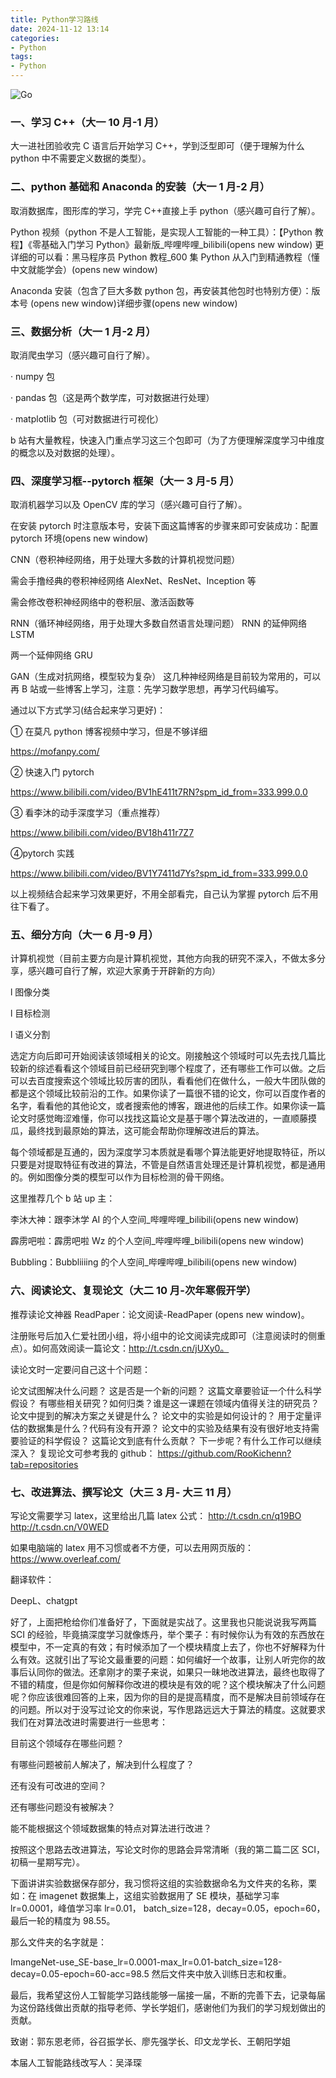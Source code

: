 ```yaml
---
title: Python学习路线
date: 2024-11-12 13:14  
categories:
- Python
tags:
- Python
---
```


![Go](/docs/img/info/python.png)

### 一、学习 C++（大一 10 月-1 月）

大一进社团验收完 C 语言后开始学习 C++，学到泛型即可（便于理解为什么 python 中不需要定义数据的类型）。

### 二、python 基础和 Anaconda 的安装（大一 1 月-2 月）

取消数据库，图形库的学习，学完 C++直接上手 python（感兴趣可自行了解）。

Python 视频（python 不是人工智能，是实现人工智能的一种工具）：【Python 教程】《零基础入门学习 Python》最新版\_哔哩哔哩\_bilibili(opens new window)
更详细的可以看：黑马程序员 Python 教程\_600 集 Python 从入门到精通教程（懂中文就能学会）(opens new window)

Anaconda 安装（包含了巨大多数 python 包，再安装其他包时也特别方便）：版本号 (opens new window)详细步骤(opens new window)

### 三、数据分析（大一 1 月-2 月）

取消爬虫学习（感兴趣可自行了解）。

· numpy 包

· pandas 包（这是两个数学库，可对数据进行处理）

· matplotlib 包（可对数据进行可视化）

b 站有大量教程，快速入门重点学习这三个包即可（为了方便理解深度学习中维度的概念以及对数据的处理）。

### 四、深度学习框--pytorch 框架（大一 3 月-5 月）

取消机器学习以及 OpenCV 库的学习（感兴趣可自行了解）。

在安装 pytorch 时注意版本号，安装下面这篇博客的步骤来即可安装成功：配置 pytorch 环境(opens new window)

CNN（卷积神经网络，用于处理大多数的计算机视觉问题）

需会手撸经典的卷积神经网络 AlexNet、ResNet、Inception 等

需会修改卷积神经网络中的卷积层、激活函数等

RNN（循环神经网络，用于处理大多数自然语言处理问题）
RNN 的延伸网络 LSTM

两一个延伸网络 GRU

GAN（生成对抗网络，模型较为复杂）
这几种神经网络是目前较为常用的，可以再 B 站或一些博客上学习，注意：先学习数学思想，再学习代码编写。

通过以下方式学习(结合起来学习更好)：

① 在莫凡 python 博客视频中学习，但是不够详细

https://mofanpy.com/

② 快速入门 pytorch

https://www.bilibili.com/video/BV1hE411t7RN?spm_id_from=333.999.0.0

③ 看李沐的动手深度学习（重点推荐）

https://www.bilibili.com/video/BV18h411r7Z7

④pytorch 实践

https://www.bilibili.com/video/BV1Y7411d7Ys?spm_id_from=333.999.0.0

以上视频结合起来学习效果更好，不用全部看完，自己认为掌握 pytorch 后不用往下看了。

### 五、细分方向（大一 6 月-9 月）

​ 计算机视觉（目前主要方向是计算机视觉，其他方向我的研究不深入，不做太多分享，感兴趣可自行了解，欢迎大家勇于开辟新的方向）

l 图像分类

l 目标检测

l 语义分割

选定方向后即可开始阅读该领域相关的论文。刚接触这个领域时可以先去找几篇比较新的综述看看这个领域目前已经研究到哪个程度了，还有哪些工作可以做。之后可以去百度搜索这个领域比较厉害的团队，看看他们在做什么，一般大牛团队做的都是这个领域比较前沿的工作。如果你读了一篇很不错的论文，你可以百度作者的名字，看看他的其他论文，或者搜索他的博客，跟进他的后续工作。如果你读一篇论文时感觉晦涩难懂，你可以找找这篇论文是基于哪个算法改进的，一直顺藤摸瓜，最终找到最原始的算法，这可能会帮助你理解改进后的算法。

每个领域都是互通的，因为深度学习本质就是看哪个算法能更好地提取特征，所以只要是对提取特征有改进的算法，不管是自然语言处理还是计算机视觉，都是通用的。例如图像分类的模型可以作为目标检测的骨干网络。

这里推荐几个 b 站 up 主：

李沐大神：跟李沐学 AI 的个人空间\_哔哩哔哩\_bilibili(opens new window)

霹雳吧啦：霹雳吧啦 Wz 的个人空间\_哔哩哔哩\_bilibili(opens new window)

Bubbling：Bubbliiiing 的个人空间\_哔哩哔哩\_bilibili(opens new window)

### 六、阅读论文、复现论文（大二 10 月-次年寒假开学）

推荐读论文神器 ReadPaper：论文阅读-ReadPaper (opens new window)。

注册账号后加入仁爱社团小组，将小组中的论文阅读完成即可（注意阅读时的侧重点）。如何高效阅读一篇论文：http://t.csdn.cn/jUXy0。

读论文时一定要问自己这十个问题：

论文试图解决什么问题？
这是否是一个新的问题？
这篇文章要验证一个什么科学假设？
有哪些相关研究？如何归类？谁是这一课题在领域内值得关注的研究员？
论文中提到的解决方案之关键是什么？
论文中的实验是如何设计的？
用于定量评估的数据集是什么？代码有没有开源？
论文中的实验及结果有没有很好地支持需要验证的科学假设？
这篇论文到底有什么贡献？
下一步呢？有什么工作可以继续深入？
复现论文可参考我的 github： https://github.com/RooKichenn?tab=repositories

### 七、改进算法、撰写论文（大三 3 月- 大三 11 月）

写论文需要学习 latex，这里给出几篇 latex 公式： http://t.csdn.cn/q19BO http://t.csdn.cn/V0WED

如果电脑端的 latex 用不习惯或者不方便，可以去用网页版的： https://www.overleaf.com/

翻译软件：

DeepL、chatgpt

好了，上面把枪给你们准备好了，下面就是实战了。这里我也只能说说我写两篇 SCI 的经验，毕竟搞深度学习就像炼丹，举个栗子：有时候你认为有效的东西放在模型中，不一定真的有效；有时候添加了一个模块精度上去了，你也不好解释为什么有效。这就引出了写论文最重要的问题：如何编好一个故事，让别人听完你的故事后认同你的做法。还拿刚才的栗子来说，如果只一昧地改进算法，最终也取得了不错的精度，但是你如何解释你改进的模块是有效的呢？这个模块解决了什么问题呢？你应该很难回答的上来，因为你的目的是提高精度，而不是解决目前领域存在的问题。所以对于没写过论文的你来说，写作思路远远大于算法的精度。这就要求我们在对算法改进时需要进行一些思考：

目前这个领域存在哪些问题？

有哪些问题被前人解决了，解决到什么程度了？

还有没有可改进的空间？

还有哪些问题没有被解决？

能不能根据这个领域数据集的特点对算法进行改进？

按照这个思路去改进算法，写论文时你的思路会异常清晰（我的第二篇二区 SCI，初稿一星期写完）。

下面讲讲实验数据保存部分，我习惯将这组的实验数据命名为文件夹的名称，栗如：在 imagenet 数据集上，这组实验数据用了 SE 模块，基础学习率 lr=0.0001，峰值学习率 lr=0.01， batch_size=128，decay=0.05，epoch=60，最后一轮的精度为 98.55。

那么文件夹的名字就是：

ImangeNet-use_SE-base_lr=0.0001-max_lr=0.01-batch_size=128-decay=0.05-epoch=60-acc=98.5 然后文件夹中放入训练日志和权重。

最后，我希望这份人工智能学习路线能够一届接一届，不断的完善下去，记录每届为这份路线做出贡献的指导老师、学长学姐们，感谢他们为我们的学习规划做出的贡献。

致谢：郭东恩老师，谷召振学长、廖先强学长、印文龙学长、王朝阳学姐

本届人工智能路线改写人：吴泽琛


